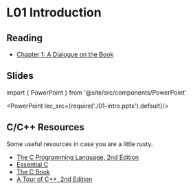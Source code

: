 # L01 Introduction

## Reading

- [Chapter 1: A Dialogue on the Book](https://pages.cs.wisc.edu/~remzi/OSTEP/dialogue-threeeasy.pdf)

## Slides

import { PowerPoint } from '@site/src/components/PowerPoint'

<PowerPoint lec_src={require('./01-intro.pptx').default}/>

## C/C++ Resources

Some useful resources in case you are a little rusty.

- [The C Programming Language, 2nd Edition](/resources/the-c-programming-language.pdf)
- [Essential C](/resources/essential-c.pdf)
- [The C Book](https://publications.gbdirect.co.uk//c_book)
- [A Tour of C++, 2nd Edition](/resources/a-tour-of-c++-2nd.pdf)
